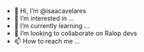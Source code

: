 - 👋 Hi, I’m @isaacavelares
- 👀 I’m interested in ...
- 🌱 I’m currently learning ...
- 💞️ I’m looking to collaborate on Ralop devs
- 📫 How to reach me ...

<!---
isaacavelares/isaacavelares is a ✨ special ✨ repository because its `README.md` (this file) appears on your GitHub profile.
You can click the Preview link to take a look at your changes.
--->
